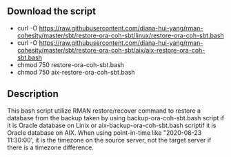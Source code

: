 ## Download the script
- curl -O https://raw.githubusercontent.com/diana-hui-yang/rman-cohesity/master/sbt/restore-ora-coh-sbt/linux/restore-ora-coh-sbt.bash
- curl -O https://raw.githubusercontent.com/diana-hui-yang/rman-cohesity/master/sbt/restore-ora-coh-sbt/aix/aix-restore-ora-coh-sbt.bash
- chmod 750 restore-ora-coh-sbt.bash
- chmod 750 aix-restore-ora-coh-sbt.bash

## Description
This bash script utilize RMAN restore/recover command to restore a database from the backup taken by using backup-ora-coh-sbt.bash script if it is Oracle database on Linix or aix-backup-ora-coh-sbt.bash scriptif it is Oracle database on AIX. When using point-in-time like "2020-08-23 11:30:00', it is the timezone on the source server, not the target server if there is a timezone difference. 

